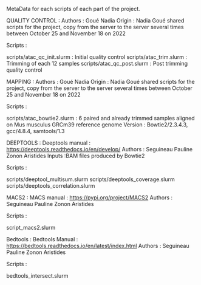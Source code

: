 MetaData for each scripts of each part of the project.

QUALITY CONTROL :
Authors : Goué Nadia Origin : Nadia Goué shared scripts for the project, copy from the server to the server several times between October 25 and November 18 on 2022

Scripts :

scripts/atac_qc_init.slurm : Initial quality control
scripts/atac_trim.slurm : Trimming of each 12 samples
scripts/atac_qc_post.slurm : Post trimming quality control

MAPPING :
Authors : Goué Nadia Origin : Nadia Goué shared scripts for the project, copy from the server to the server several times between October 25 and November 18 on 2022

Scripts :

scripts/atac_bowtie2.slurm : 6 paired and already trimmed samples aligned on Mus musculus GRCm39 reference genome Version : Bowtie2/2.3.4.3, gcc/4.8.4, samtools/1.3

DEEPTOOLS :
Deeptools manual : https://deeptools.readthedocs.io/en/develop/ Authors : Seguineau Pauline Zonon Aristides 
Inputs :BAM files produced by Bowtie2

Scripts :

scripts/deeptool_multisum.slurm
scripts/deeptools_coverage.slurm
scripts/deeptools_correlation.slurm

MACS2 :
MACS manual : https://pypi.org/project/MACS2 Authors : Seguineau Pauline Zonon Aristides 

Scripts :

script_macs2.slurm

Bedtools : 
Bedtools Manual : https://bedtools.readthedocs.io/en/latest/index.html 
Authors : Seguineau Pauline Zonon Aristides 

Scripts : 

bedtools_intersect.slurm

